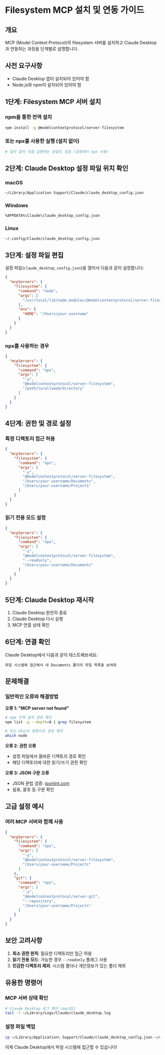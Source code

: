 # Filesystem MCP 설치 및 연동 가이드

## 개요
MCP (Model Context Protocol)의 filesystem 서버를 설치하고 Claude Desktop과 연동하는 과정을 단계별로 설명합니다.

## 사전 요구사항
- Claude Desktop 앱이 설치되어 있어야 함
- Node.js와 npm이 설치되어 있어야 함

## 1단계: Filesystem MCP 서버 설치

### npm을 통한 전역 설치
```bash
npm install -g @modelcontextprotocol/server-filesystem
```

### 또는 npx를 사용한 실행 (설치 없이)
```bash
# 설치 없이 직접 실행하는 방법도 있음 (설정에서 npx 사용)
```

## 2단계: Claude Desktop 설정 파일 위치 확인

### macOS
```bash
~/Library/Application Support/Claude/claude_desktop_config.json
```

### Windows
```bash
%APPDATA%\Claude\claude_desktop_config.json
```

### Linux
```bash
~/.config/Claude/claude_desktop_config.json
```

## 3단계: 설정 파일 편집

설정 파일(`claude_desktop_config.json`)을 열어서 다음과 같이 설정합니다:

```json
{
  "mcpServers": {
    "filesystem": {
      "command": "node",
      "args": [
        "/usr/local/lib/node_modules/@modelcontextprotocol/server-filesystem/dist/index.js"
      ],
      "env": {
        "HOME": "/Users/your-username"
      }
    }
  }
}
```

### npx를 사용하는 경우
```json
{
  "mcpServers": {
    "filesystem": {
      "command": "npx",
      "args": [
        "-y",
        "@modelcontextprotocol/server-filesystem",
        "/path/to/allowed/directory"
      ]
    }
  }
}
```

## 4단계: 권한 및 경로 설정

### 특정 디렉토리 접근 허용
```json
{
  "mcpServers": {
    "filesystem": {
      "command": "npx",
      "args": [
        "-y",
        "@modelcontextprotocol/server-filesystem",
        "/Users/your-username/Documents",
        "/Users/your-username/Projects"
      ]
    }
  }
}
```

### 읽기 전용 모드 설정
```json
{
  "mcpServers": {
    "filesystem": {
      "command": "npx",
      "args": [
        "-y",
        "@modelcontextprotocol/server-filesystem",
        "--readonly",
        "/Users/your-username/Documents"
      ]
    }
  }
}
```

## 5단계: Claude Desktop 재시작

1. Claude Desktop 완전히 종료
2. Claude Desktop 다시 실행
3. MCP 연결 상태 확인

## 6단계: 연결 확인

Claude Desktop에서 다음과 같이 테스트해보세요:

```
파일 시스템에 접근해서 내 Documents 폴더의 파일 목록을 보여줘
```

## 문제해결

### 일반적인 오류와 해결방법

**오류 1: "MCP server not found"**
```bash
# npm 전역 설치 경로 확인
npm list -g --depth=0 | grep filesystem

# 또는 which 명령으로 경로 확인
which node
```

**오류 2: 권한 오류**
- 설정 파일에서 올바른 디렉토리 경로 확인
- 해당 디렉토리에 대한 읽기/쓰기 권한 확인

**오류 3: JSON 구문 오류**
- JSON 문법 검증: [jsonlint.com](https://jsonlint.com)
- 쉼표, 괄호 등 구문 확인

## 고급 설정 예시

### 여러 MCP 서버와 함께 사용
```json
{
  "mcpServers": {
    "filesystem": {
      "command": "npx",
      "args": [
        "-y",
        "@modelcontextprotocol/server-filesystem",
        "/Users/your-username/Projects"
      ]
    },
    "git": {
      "command": "npx",
      "args": [
        "-y", 
        "@modelcontextprotocol/server-git",
        "--repository",
        "/Users/your-username/Projects"
      ]
    }
  }
}
```

## 보안 고려사항

1. **최소 권한 원칙**: 필요한 디렉토리만 접근 허용
2. **읽기 전용 모드**: 가능한 경우 `--readonly` 플래그 사용
3. **민감한 디렉토리 제외**: 시스템 폴더나 개인정보가 있는 폴더 제외

## 유용한 명령어

### MCP 서버 상태 확인
```bash
# Claude Desktop 로그 확인 (macOS)
tail -f ~/Library/Logs/Claude/claude_desktop.log
```

### 설정 파일 백업
```bash
cp ~/Library/Application\ Support/Claude/claude_desktop_config.json ~/claude_config_backup.json
```

이제 Claude Desktop에서 파일 시스템에 접근할 수 있습니다!
